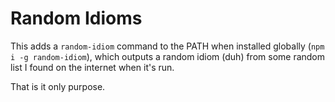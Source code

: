 # Random Idioms

This adds a `random-idiom` command to the PATH when installed globally (`npm i -g random-idiom`), which outputs a random idiom (duh) from some random list I found on the internet when it's run.

That is it only purpose.
